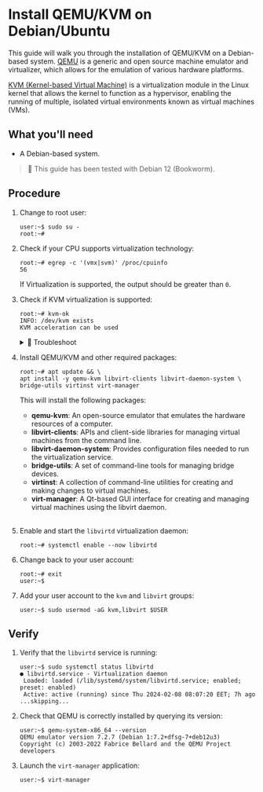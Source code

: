 # Install QEMU/KVM on Debian/Ubuntu

This guide will walk you through the installation of QEMU/KVM on a Debian-based system.
[QEMU](https://www.qemu.org/) is a generic and open source machine emulator and virtualizer, which
allows for the emulation of various hardware platforms.

[KVM (Kernel-based Virtual Machine)](https://linux-kvm.org/page/Main_Page) is a virtualization
module in the Linux kernel that allows the kernel to function as a hypervisor, enabling the running
of multiple, isolated virtual environments known as virtual machines (VMs).

## What you'll need

* A Debian-based system.

> 🔵 This guide has been tested with Debian 12 (Bookworm).

## Procedure

1. Change to root user:

    ```console
    user:~$ sudo su -
    root:~#
    ```

1. Check if your CPU supports virtualization technology:

    ```console
    root:~# egrep -c '(vmx|svm)' /proc/cpuinfo
    56
    ```

    If Virtualization is supported, the output should be greater than `0`.

1. Check if KVM virtualization is supported:

    ```console
    root:~# kvm-ok
    INFO: /dev/kvm exists
    KVM acceleration can be used
    ```

    <details>
    <summary> 🔴 Troubleshoot</summary>
    
    If the `kvm-ok` utility is missing, install the `cpu-checker` package:

    ```console
    root:~# apt update && apt install -y cpu-checker
    ```
    </details>

1. Install QEMU/KVM and other required packages:

    ```console
    root:~# apt update && \
    apt install -y qemu-kvm libvirt-clients libvirt-daemon-system \
    bridge-utils virtinst virt-manager
    ```

    This will install the following packages:

    - **qemu-kvm**: An open-source emulator that emulates the hardware resources of a computer.
    - **libvirt-clients**: APIs and client-side libraries for managing virtual machines from the
      command line.
    - **libvirt-daemon-system**: Provides configuration files needed to run the virtualization
      service.
    - **bridge-utils**: A set of command-line tools for managing bridge devices.
    - **virtinst**: A collection of command-line utilities for creating and making changes to
      virtual machines.
    - **virt-manager**: A Qt-based GUI interface for creating and managing virtual machines using
      the libvirt daemon.

    <br/>

1. Enable and start the `libvirtd` virtualization daemon:
    
    ```console
    root:~# systemctl enable --now libvirtd
    ```

1. Change back to your user account:

    ```console
    root:~# exit
    user:~$
    ```

1. Add your user account to the `kvm` and `libvirt` groups:

    ```console
    user:~$ sudo usermod -aG kvm,libvirt $USER
    ```

## Verify

1. Verify that the `libvirtd` service is running:

    ```console
    user:~$ sudo systemctl status libvirtd
    ● libvirtd.service - Virtualization daemon
     Loaded: loaded (/lib/systemd/system/libvirtd.service; enabled; preset: enabled)
     Active: active (running) since Thu 2024-02-08 08:07:20 EET; 7h ago
    ...skipping...
    ```

1. Check that QEMU is correctly installed by querying its version:

    ```console
    user:~$ qemu-system-x86_64 --version
    QEMU emulator version 7.2.7 (Debian 1:7.2+dfsg-7+deb12u3)
    Copyright (c) 2003-2022 Fabrice Bellard and the QEMU Project developers
    ```

1. Launch the `virt-manager` application:

    ```console
    user:~$ virt-manager
    ```
